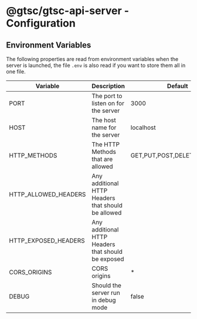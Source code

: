 # @gtsc/gtsc-api-server - Configuration

## Environment Variables

The following properties are read from environment variables when the server is launched, the file `.env` is also read if you want to store them all in one file.

| Variable             | Description                                        | Default                     | Example                 |
| -------------------- | -------------------------------------------------- | --------------------------- | ----------------------- |
| PORT                 | The port to listen on for the server               | 3000                        | 4000                    |
| HOST                 | The host name for the server                       | localhost                   | example.com             |
| HTTP_METHODS         | The HTTP Methods that are allowed                  | GET,PUT,POST,DELETE,OPTIONS | GET,POST,OPTIONS        |
| HTTP_ALLOWED_HEADERS | Any additional HTTP Headers that should be allowed |                             | X-Custom-Header         |
| HTTP_EXPOSED_HEADERS | Any additional HTTP Headers that should be exposed |                             | X-Custom-Header         |
| CORS_ORIGINS         | CORS origins                                       | \*                          | example.com,example.org |
| DEBUG                | Should the server run in debug mode                | false                       | true                    |
